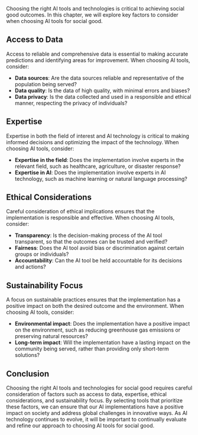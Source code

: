 

Choosing the right AI tools and technologies is critical to achieving social good outcomes. In this chapter, we will explore key factors to consider when choosing AI tools for social good.

Access to Data
--------------

Access to reliable and comprehensive data is essential to making accurate predictions and identifying areas for improvement. When choosing AI tools, consider:

* **Data sources**: Are the data sources reliable and representative of the population being served?
* **Data quality**: Is the data of high quality, with minimal errors and biases?
* **Data privacy**: Is the data collected and used in a responsible and ethical manner, respecting the privacy of individuals?

Expertise
---------

Expertise in both the field of interest and AI technology is critical to making informed decisions and optimizing the impact of the technology. When choosing AI tools, consider:

* **Expertise in the field**: Does the implementation involve experts in the relevant field, such as healthcare, agriculture, or disaster response?
* **Expertise in AI**: Does the implementation involve experts in AI technology, such as machine learning or natural language processing?

Ethical Considerations
----------------------

Careful consideration of ethical implications ensures that the implementation is responsible and effective. When choosing AI tools, consider:

* **Transparency**: Is the decision-making process of the AI tool transparent, so that the outcomes can be trusted and verified?
* **Fairness**: Does the AI tool avoid bias or discrimination against certain groups or individuals?
* **Accountability**: Can the AI tool be held accountable for its decisions and actions?

Sustainability Focus
--------------------

A focus on sustainable practices ensures that the implementation has a positive impact on both the desired outcome and the environment. When choosing AI tools, consider:

* **Environmental impact**: Does the implementation have a positive impact on the environment, such as reducing greenhouse gas emissions or preserving natural resources?
* **Long-term impact**: Will the implementation have a lasting impact on the community being served, rather than providing only short-term solutions?

Conclusion
----------

Choosing the right AI tools and technologies for social good requires careful consideration of factors such as access to data, expertise, ethical considerations, and sustainability focus. By selecting tools that prioritize these factors, we can ensure that our AI implementations have a positive impact on society and address global challenges in innovative ways. As AI technology continues to evolve, it will be important to continually evaluate and refine our approach to choosing AI tools for social good.

